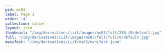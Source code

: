 ```yaml
---
pid: ms03
label: Page 3
order: '4'
collection: cahier
layout: item
thumbnail: "/img/derivatives/iiif/images/ms03/full/250,/0/default.jpg"
full: "/img/derivatives/iiif/images/ms03/full/full/0/default.jpg"
manifest: "/img/derivatives/iiif/ms03/manifest.json"
---
```

